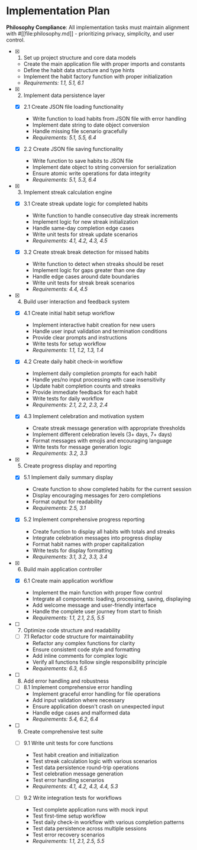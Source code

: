 # Implementation Plan

**Philosophy Compliance**: All implementation tasks must maintain alignment with #[[file:philosophy.md]] - prioritizing privacy, simplicity, and user control.

- [x] 1. Set up project structure and core data models

  - Create the main application file with proper imports and constants
  - Define the habit data structure and type hints
  - Implement the habit factory function with proper initialization
  - _Requirements: 1.1, 5.1, 6.1_

- [x] 2. Implement data persistence layer

  - [x] 2.1 Create JSON file loading functionality

    - Write function to load habits from JSON file with error handling
    - Implement date string to date object conversion
    - Handle missing file scenario gracefully
    - _Requirements: 5.1, 5.5, 6.4_

  - [x] 2.2 Create JSON file saving functionality

    - Write function to save habits to JSON file
    - Implement date object to string conversion for serialization
    - Ensure atomic write operations for data integrity
    - _Requirements: 5.1, 5.3, 6.4_

- [x] 3. Implement streak calculation engine

  - [x] 3.1 Create streak update logic for completed habits

    - Write function to handle consecutive day streak increments
    - Implement logic for new streak initialization
    - Handle same-day completion edge cases
    - Write unit tests for streak update scenarios
    - _Requirements: 4.1, 4.2, 4.3, 4.5_

  - [x] 3.2 Create streak break detection for missed habits

    - Write function to detect when streaks should be reset
    - Implement logic for gaps greater than one day
    - Handle edge cases around date boundaries
    - Write unit tests for streak break scenarios
    - _Requirements: 4.4, 4.5_

- [x] 4. Build user interaction and feedback system

  - [x] 4.1 Create initial habit setup workflow

    - Implement interactive habit creation for new users
    - Handle user input validation and termination conditions
    - Provide clear prompts and instructions
    - Write tests for setup workflow
    - _Requirements: 1.1, 1.2, 1.3, 1.4_

  - [x] 4.2 Create daily habit check-in workflow

    - Implement daily completion prompts for each habit
    - Handle yes/no input processing with case insensitivity
    - Update habit completion counts and streaks
    - Provide immediate feedback for each habit
    - Write tests for daily workflow
    - _Requirements: 2.1, 2.2, 2.3, 2.4_

  - [x] 4.3 Implement celebration and motivation system

    - Create streak message generation with appropriate thresholds
    - Implement different celebration levels (3+ days, 7+ days)
    - Format messages with emojis and encouraging language
    - Write tests for message generation logic
    - _Requirements: 3.2, 3.3_

- [x] 5. Create progress display and reporting

  - [x] 5.1 Implement daily summary display

    - Create function to show completed habits for the current session
    - Display encouraging messages for zero completions
    - Format output for readability
    - _Requirements: 2.5, 3.1_

  - [x] 5.2 Implement comprehensive progress reporting

    - Create function to display all habits with totals and streaks
    - Integrate celebration messages into progress display
    - Format habit names with proper capitalization
    - Write tests for display formatting
    - _Requirements: 3.1, 3.2, 3.3, 3.4_

- [x] 6. Build main application controller
  - [x] 6.1 Create main application workflow

    - Implement the main function with proper flow control
    - Integrate all components: loading, processing, saving, displaying
    - Add welcome message and user-friendly interface
    - Handle the complete user journey from start to finish
    - _Requirements: 1.1, 2.1, 2.5, 5.5_

- [ ] 7. Optimize code structure and readability
  - [ ] 7.1 Refactor code structure for maintainability
    - Refactor any complex functions for clarity
    - Ensure consistent code style and formatting
    - Add inline comments for complex logic
    - Verify all functions follow single responsibility principle
    - _Requirements: 6.3, 6.5_

- [ ] 8. Add error handling and robustness
  - [ ] 8.1 Implement comprehensive error handling
    - Implement graceful error handling for file operations
    - Add input validation where necessary
    - Ensure application doesn't crash on unexpected input
    - Handle edge cases and malformed data
    - _Requirements: 5.4, 6.2, 6.4_

- [ ] 9. Create comprehensive test suite
  - [ ] 9.1 Write unit tests for core functions
    - Test habit creation and initialization
    - Test streak calculation logic with various scenarios
    - Test data persistence round-trip operations
    - Test celebration message generation
    - Test error handling scenarios
    - _Requirements: 4.1, 4.2, 4.3, 4.4, 5.3_

  - [ ] 9.2 Write integration tests for workflows
    - Test complete application runs with mock input
    - Test first-time setup workflow
    - Test daily check-in workflow with various completion patterns
    - Test data persistence across multiple sessions
    - Test error recovery scenarios
    - _Requirements: 1.1, 2.1, 2.5, 5.5_